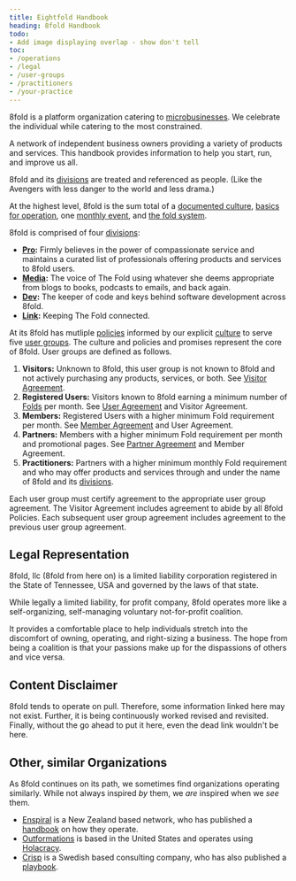 ```yaml
---
title: Eightfold Handbook
heading: 8fold Handbook
todo:
- Add image displaying overlap - show don't tell
toc:
- /operations
- /legal
- /user-groups
- /practitioners
- /your-practice
---
```


8fold is a platform organization catering to [microbusinesses](https://www.sba.gov/sites/default/files/Microbusinesses_in_the_Economy.pdf). We celebrate the individual while catering to the most constrained.

A network of independent business owners providing a variety of products and services. This handbook provides information to help you start, run, and improve us all.

8fold and its [divisions](/operations/divisions) are treated and referenced as people. (Like the Avengers with less danger to the world and less drama.)

At the highest level, 8fold is the sum total of a [documented culture](/operations/culture), [basics for operation](/operations), one [monthly event](/operations/monthly), and [the fold system](/operations/fold-system).

8fold is comprised of four [divisions](/operations/divisions):

* **[Pro](https://8fold.pro):** Firmly believes in the power of compassionate service and maintains a curated list of professionals offering products and services to 8fold users.
* **[Media](https://8fold.media):** The voice of The Fold using whatever she deems appropriate from blogs to books, podcasts to emails, and back again.
* **[Dev](https://8fold.dev):** The keeper of code and keys behind software development across 8fold.
* **[Link](https://8fold.link):** Keeping The Fold connected.

At its 8fold has mutliple [policies](/legal/policies) informed by our explicit [culture](/operations/culture) to serve five [user groups](/user-groups). The culture and policies and promises represent the core of 8fold. User groups are defined as follows.

1. **Visitors:** Unknown to 8fold, this user group is not known to 8fold and not actively purchasing any products, services, or both. See [Visitor Agreement](/visitor-agreement). 
2. **Registered Users:** Visitors known to 8fold earning a minimum number of [Folds](/fold-system) per month. See [User Agreement](/user-agreement) and Visitor Agreement.
3. **Members:** Registered Users with a higher minimum Fold requirement per month. See [Member Agreement](/member-agreement) and User Agreement.
4. **Partners:** Members with a higher minimum Fold requirement per month and promotional pages. See [Partner Agreement](/partner-agreement) and Member Agreement.
5. **Practitioners:** Partners with a higher minimum monthly Fold requirement and who may offer products and services through and under the name of 8fold and its [divisions](/divisions).

Each user group must certify agreement to the appropriate user group agreement. The Visitor Agreement includes agreement to abide by all 8fold Policies. Each subsequent user group agreement includes agreement to the previous user group agreement.

## Legal Representation

8fold, llc \(8fold from here on\) is a limited liability corporation registered in the State of Tennessee, USA and governed by the laws of that state.

While legally a limited liability, for profit company, 8fold operates more like a self-organizing, self-managing voluntary not-for-profit coalition.

It provides a comfortable place to help individuals stretch into the discomfort of owning, operating, and right-sizing a business. The hope from being a coalition is that your passions make up for the dispassions of others and vice versa.

## Content Disclaimer

8fold tends to operate on pull. Therefore, some information linked here may not exist. Further, it is being continuously worked revised and revisited. Finally, without the go ahead to put it here, even the dead link wouldn't be here.

## Other, similar Organizations

As 8fold continues on its path, we sometimes find organizations operating similarly. While not always inspired _by_ them, we _are_ inspired when we _see_ them.

* [Enspiral](https://enspiral.com) is a New Zealand based network, who has published a [handbook](https://handbook.enspiral.com) on how they operate.
* [Outformations](http://outformations.com) is based in the United States and operates using [Holacracy](https://www.holacracy.org).
* [Crisp](https://www.crisp.se) is a Swedish based consulting company, who has also published a [playbook](https://dna.crisp.se/docs/index.html).

